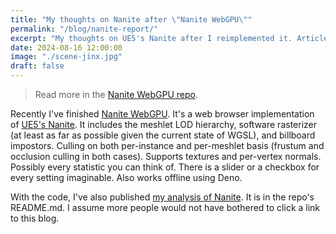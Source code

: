 ```yaml
---
title: "My thoughts on Nanite after \"Nanite WebGPU\""
permalink: "/blog/nanite-report/"
excerpt: "My thoughts on UE5's Nanite after I reimplemented it. Article is inside the project's git repo."
date: 2024-08-16 12:00:00
image: "./scene-jinx.jpg"
draft: false
---
```


> Read more in the [Nanite WebGPU repo](https://github.com/Scthe/nanite-webgpu).


Recently I've finished [Nanite WebGPU](https://github.com/Scthe/nanite-webgpu). It's a web browser implementation of [UE5's Nanite](https://www.youtube.com/watch?v=qC5KtatMcUw&t=97s). It includes the meshlet LOD hierarchy, software rasterizer (at least as far as possible given the current state of WGSL), and billboard impostors. Culling on both per-instance and per-meshlet basis (frustum and occlusion culling in both cases). Supports textures and per-vertex normals. Possibly every statistic you can think of. There is a slider or a checkbox for every setting imaginable. Also works offline using Deno.

With the code, I've also published [my analysis of Nanite](https://github.com/Scthe/nanite-webgpu?tab=readme-ov-file#faq). It is in the repo's README.md. I assume more people would not have bothered to click a link to this blog.
